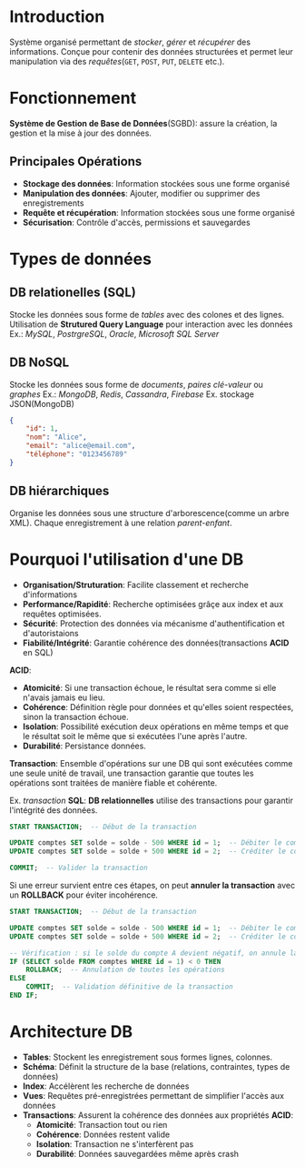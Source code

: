 # Introduction
Système organisé permettant de _stocker_, _gérer_ et _récupérer_ des informations.
Conçue pour contenir des données structurées et permet leur manipulation via des _requêtes_(`GET`, `POST`, `PUT`, `DELETE` etc.).

# Fonctionnement
__Système de Gestion de Base de Données__(SGBD): assure la création, la gestion et la mise à jour des données.

## Principales Opérations
- __Stockage des données__: Information stockées sous une forme organisé
- __Manipulation des données__: Ajouter, modifier ou supprimer des enregistrements
- __Requête et récupération__: Information stockées sous une forme organisé
- __Sécurisation__: Contrôle d'accès, permissions et sauvegardes

# Types de données

## DB relationelles (SQL)
Stocke les données sous forme de _tables_ avec des colones et des lignes.
Utilisation de __Strutured Query Language__ pour interaction avec les données
Ex.: _MySQL_, _PostrgreSQL_, _Oracle_, _Microsoft SQL Server_

## DB NoSQL
Stocke les données sous forme de _documents_, _paires clé-valeur_ ou _graphes_
Ex.: _MongoDB_, _Redis_, _Cassandra_, _Firebase_
Ex. stockage JSON(MongoDB)
```json
{
    "id": 1,
    "nom": "Alice",
    "email": "alice@email.com",
    "téléphone": "0123456789"
}
```

## DB hiérarchiques
Organise les données sous une structure d'arborescence(comme un arbre XML).
Chaque enregistrement à une relation _parent-enfant_.

# Pourquoi l'utilisation d'une DB
- __Organisation/Struturation__: Facilite classement et recherche d'informations
- __Performance/Rapidité__: Recherche optimisées grâçe aux index et aux requêtes optimisées.
- __Sécurité__: Protection des données via mécanisme d'authentification et d'autoristaions
- __Fiabilité/Intégrité__: Garantie cohérence des données(transactions __ACID__ en SQL)

__ACID__:
- __Atomicité__: Si une transaction échoue, le résultat sera comme si elle n'avais jamais eu lieu.
- __Cohérence__: Définition règle pour données et qu'elles soient respectées, sinon la transaction échoue.
- __Isolation__: Possibilité exécution deux opérations en même temps et que le résultat soit le même que si exécutées l'une après l'autre.
- __Durabilité__: Persistance données.

__Transaction__: Ensemble d'opérations sur une DB qui sont exécutées comme une seule unité de travail, une transaction garantie que toutes les opérations sont traitées de manière fiable et cohérente.

Ex. _transaction_ __SQL__:
__DB relationnelles__ utilise des transactions pour garantir l'intégrité des données.
```sql
START TRANSACTION;  -- Début de la transaction

UPDATE comptes SET solde = solde - 500 WHERE id = 1;  -- Débiter le compte A
UPDATE comptes SET solde = solde + 500 WHERE id = 2;  -- Créditer le compte B

COMMIT;  -- Valider la transaction
```
Si une erreur survient entre ces étapes, on peut __annuler la transaction__ avec un __ROLLBACK__ pour éviter incohérence.
```sql
START TRANSACTION;  -- Début de la transaction

UPDATE comptes SET solde = solde - 500 WHERE id = 1;  -- Débiter le compte A
UPDATE comptes SET solde = solde + 500 WHERE id = 2;  -- Créditer le compte B

-- Vérification : si le solde du compte A devient négatif, on annule la transaction
IF (SELECT solde FROM comptes WHERE id = 1) < 0 THEN
    ROLLBACK;  -- Annulation de toutes les opérations
ELSE
    COMMIT;  -- Validation définitive de la transaction
END IF;
```

# Architecture DB
- __Tables__: Stockent les enregistrement sous formes lignes, colonnes.
- __Schéma__: Définit la structure de la base (relations, contraintes, types de données)
- __Index__: Accélèrent les recherche de données
- __Vues__: Requêtes pré-enregistrées permettant de simplifier l'accès aux données
- __Transactions__: Assurent la cohérence des données aux propriétés __ACID__:
	- __Atomicité__: Transaction tout ou rien
	- __Cohérence__: Données restent valide
	- __Isolation__: Transaction ne s'interfèrent pas
	- __Durabilité__: Données sauvegardées même après crash
